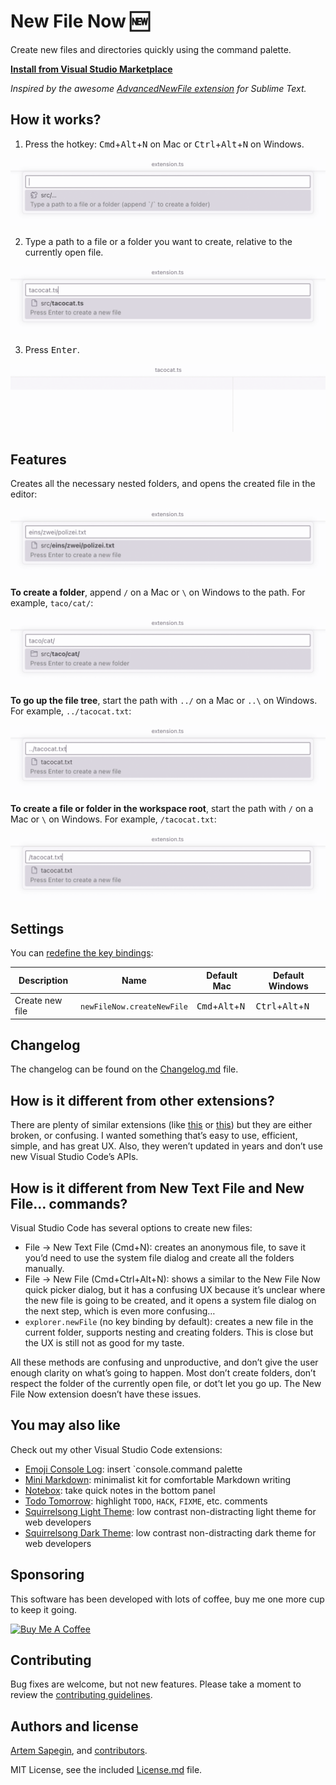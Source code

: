 # New File Now 🆕

Create new files and directories quickly using the command palette.

**[Install from Visual Studio Marketplace](https://marketplace.visualstudio.com/items?itemName=sapegin.new-file-now)**

_Inspired by the awesome [AdvancedNewFile extension](https://github.com/SublimeText/AdvancedNewFile) for Sublime Text._

## How it works?

1. Press the hotkey: <kbd>Cmd</kbd>+<kbd>Alt</kbd>+<kbd>N</kbd> on Mac or <kbd>Ctrl</kbd>+<kbd>Alt</kbd>+<kbd>N</kbd> on Windows.

![New File Now extension dialog](screenshots/screenshot.png)

2. Type a path to a file or a folder you want to create, relative to the currently open file.

![Creating a file](screenshots/screenshot-file.png)

3. Press <kbd>Enter</kbd>.

![New file opened in the editor](screenshots/screenshot-created.png)

## Features

Creates all the necessary nested folders, and opens the created file in the editor:

![Creating nested folders](screenshots/screenshot-folders.png)

**To create a folder**, append `/` on a Mac or `\` on Windows to the path. For example, `taco/cat/`:

![Creating a new folder](screenshots/screenshot-folder.png)

**To go up the file tree**, start the path with `../` on a Mac or `..\` on Windows. For example, `../tacocat.txt`:

![Creating a file in a parent folder](screenshots/screenshot-parent.png)

**To create a file or folder in the workspace root**, start the path with `/` on a Mac or `\` on Windows. For example, `/tacocat.txt`:

![New File Now extension](screenshots/screenshot-root.png)

## Settings

You can [redefine the key bindings](https://code.visualstudio.com/docs/getstarted/keybindings):

| Description | Name | Default Mac | Default Windows |
| --- | --- | --- | --- |
| Create new file | `newFileNow.createNewFile` | <kbd>Cmd</kbd>+<kbd>Alt</kbd>+<kbd>N</kbd> | <kbd>Ctrl</kbd>+<kbd>Alt</kbd>+<kbd>N</kbd> |

## Changelog

The changelog can be found on the [Changelog.md](./Changelog.md) file.

## How is it different from other extensions?

There are plenty of similar extensions (like [this](https://marketplace.visualstudio.com/items?itemName=patbenatar.advanced-new-file) or [this](https://marketplace.visualstudio.com/items?itemName=dkundel.vscode-new-file)) but they are either broken, or confusing. I wanted something that’s easy to use, efficient, simple, and has great UX. Also, they weren’t updated in years and don’t use new Visual Studio Code’s APIs.

## How is it different from New Text File and New File… commands?

Visual Studio Code has several options to create new files:

- File → New Text File (Cmd+N): creates an anonymous file, to save it you’d need to use the system file dialog and create all the folders manually.
- File → New File (Cmd+Ctrl+Alt+N): shows a similar to the New File Now quick picker dialog, but it has a confusing UX because it’s unclear where the new file is going to be created, and it opens a system file dialog on the next step, which is even more confusing…
- `explorer.newFile` (no key binding by default): creates a new file in the current folder, supports nesting and creating folders. This is close but the UX is still not as good for my taste.

All these methods are confusing and unproductive, and don’t give the user enough clarity on what’s going to happen. Most don’t create folders, don’t respect the folder of the currently open file, or dot’t let you go up. The New File Now extension doesn’t have these issues.

## You may also like

Check out my other Visual Studio Code extensions:

- [Emoji Console Log](https://marketplace.visualstudio.com/items?itemName=sapegin.emoji-console-log): insert `console.command palette
- [Mini Markdown](https://marketplace.visualstudio.com/items?itemName=sapegin.mini-markdown): minimalist kit for comfortable Markdown writing
- [Notebox](https://marketplace.visualstudio.com/items?itemName=sapegin.notebox): take quick notes in the bottom panel
- [Todo Tomorrow](https://marketplace.visualstudio.com/items?itemName=sapegin.todo-tomorrow): highlight `TODO`, `HACK`, `FIXME`, etc. comments
- [Squirrelsong Light Theme](https://marketplace.visualstudio.com/items?itemName=sapegin.Theme-SquirrelsongLight): low contrast non-distracting light theme for web developers
- [Squirrelsong Dark Theme](https://marketplace.visualstudio.com/items?itemName=sapegin.Theme-SquirrelsongDark): low contrast non-distracting dark theme for web developers

## Sponsoring

This software has been developed with lots of coffee, buy me one more cup to keep it going.

<a href="https://www.buymeacoffee.com/sapegin" target="_blank"><img src="https://cdn.buymeacoffee.com/buttons/lato-orange.png" alt="Buy Me A Coffee" height="51" width="217"></a>

## Contributing

Bug fixes are welcome, but not new features. Please take a moment to review the [contributing guidelines](Contributing.md).

## Authors and license

[Artem Sapegin](https://sapegin.me), and [contributors](https://github.com/sapegin/vscode-new-file-now/graphs/contributors).

MIT License, see the included [License.md](License.md) file.
